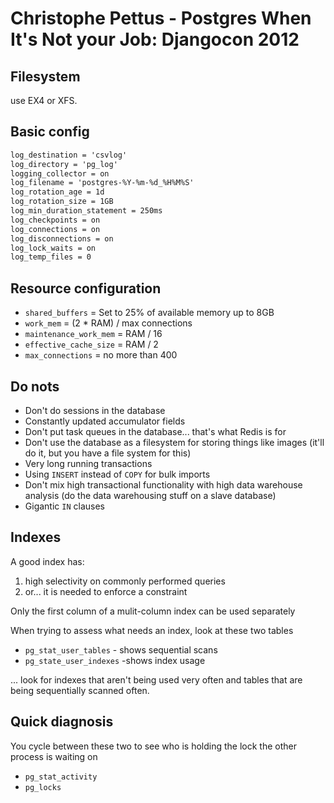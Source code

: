 # Christophe Pettus - Postgres When It's Not your Job: Djangocon 2012

## Filesystem

use EX4 or XFS.

## Basic config

```txt
log_destination = 'csvlog'
log_directory = 'pg_log'
logging_collector = on
log_filename = 'postgres-%Y-%m-%d_%H%M%S'
log_rotation_age = 1d
log_rotation_size = 1GB
log_min_duration_statement = 250ms
log_checkpoints = on
log_connections = on
log_disconnections = on
log_lock_waits = on
log_temp_files = 0
```

## Resource configuration

* `shared_buffers` = Set to 25% of available memory up to 8GB
* `work_mem` = (2 * RAM) / max connections
* `maintenance_work_mem` = RAM / 16
* `effective_cache_size` = RAM / 2
* `max_connections` = no more than 400

## Do nots

* Don't do sessions in the database
* Constantly updated accumulator fields
* Don't put task queues in the database... that's what Redis is for
* Don't use the database as a filesystem for storing things like images (it'll do it, but you have a file system for this)
* Very long running transactions
* Using `INSERT` instead of `COPY` for bulk imports
* Don't mix high transactional functionality with high data warehouse analysis (do the data warehousing stuff on a slave database)
* Gigantic `IN` clauses

## Indexes

A good index has:
1. high selectivity on commonly performed queries
1. or... it is needed to enforce a constraint

Only the first column of a mulit-column index can be used separately

When trying to assess what needs an index, look at these two tables
* `pg_stat_user_tables` - shows sequential scans
* `pg_state_user_indexes` -shows index usage

... look for indexes that aren't being used very often and tables that are being sequentially scanned often.

## Quick diagnosis

You cycle between these two to see who is holding the lock the other process is waiting on

* `pg_stat_activity`
* `pg_locks`

